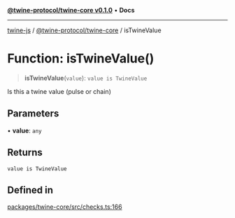 [**@twine-protocol/twine-core v0.1.0**](../README.md) • **Docs**

***

[twine-js](../../../README.md) / [@twine-protocol/twine-core](../README.md) / isTwineValue

# Function: isTwineValue()

> **isTwineValue**(`value`): `value is TwineValue`

Is this a twine value (pulse or chain)

## Parameters

• **value**: `any`

## Returns

`value is TwineValue`

## Defined in

[packages/twine-core/src/checks.ts:166](https://github.com/twine-protocol/twine-js/blob/bc5370ff2573a6e5e5c7a912acc672967ce4c5db/packages/twine-core/src/checks.ts#L166)
